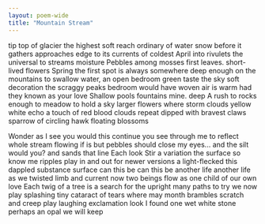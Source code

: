```yaml
---
layout: poem-wide
title: "Mountain Stream"
---
```


tip                               top
of glacier            the highest
     soft             reach
         ordinary            of water
        snow         before it gathers
approaches edge                to its currents
           of coldest April            into rivulets
the universal             to streams
moisture                                Pebbles
among mosses                          first leaves.
short-lived flowers                       Spring
          the first spot     is always  somewhere
 deep enough                             on the mountains
to  swallow  water,      an open bedroom green
          taste  the sky        soft decoration
                 the scraggy peaks                bedroom
      would have woven          air is warm
                had they known          as your love
 Shallow pools                       fountains   mine.
     deep                                    A rush to rocks
       enough                                    to meadow
            to hold a sky               larger  flowers
                 where storm clouds               yellow white
        echo                           a touch of red  blood
               clouds repeat    dipped           with bravest
                                           claws
         sparrow
   of circling hawk    floating blossoms

 Wonder
as I see you                               would this
continue      you see through me
            to reflect                      whole
stream flowing
if is but pebbles            should close my eyes...
and the silt                                would you?
and sands that line                    Each look
Stir                                     a variation
the surface                     so know me
ripples play                           in and out
for newer versions                   a light-flecked
this dappled substance                        surface
           can this be                   can this be
               another life     another life
                    as we twisted
                       limb and current
                          now two beings
                       flow as one
                   child of our own love
Each twig of a tree
is a search for the upright
many paths to try
we now play splashing
                   tiny cataract of tears
where may month brambles scratch and creep
     play laughing exclamation
         look   I found one wet white stone
                                  perhaps an opal we
will keep
